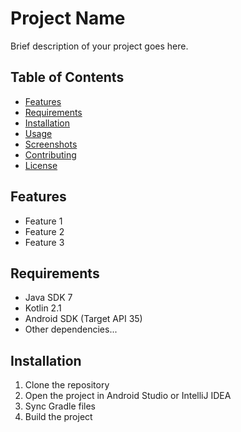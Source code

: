 # Project Name

Brief description of your project goes here.

## Table of Contents
- [Features](#features)
- [Requirements](#requirements)
- [Installation](#installation)
- [Usage](#usage)
- [Screenshots](#screenshots)
- [Contributing](#contributing)
- [License](#license)

## Features
- Feature 1
- Feature 2
- Feature 3

## Requirements
- Java SDK 7
- Kotlin 2.1
- Android SDK (Target API 35)
- Other dependencies...

## Installation
1. Clone the repository
2. Open the project in Android Studio or IntelliJ IDEA
3. Sync Gradle files
4. Build the project
